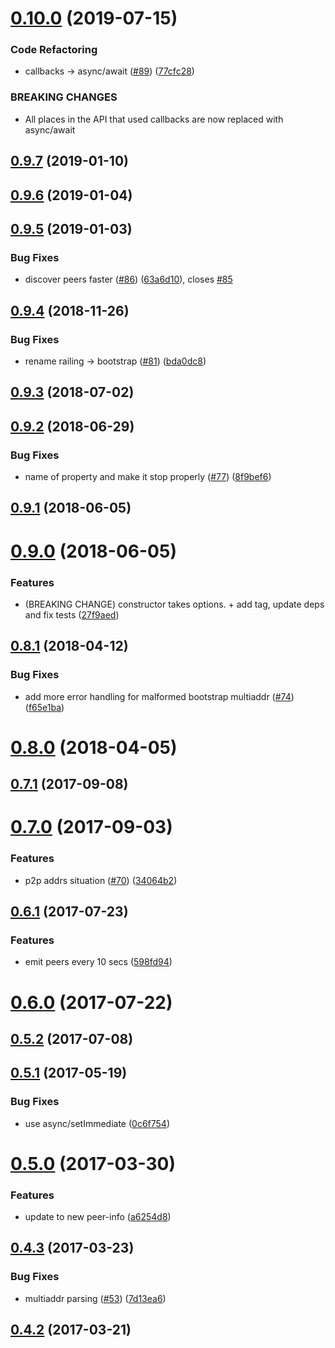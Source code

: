 <a name="0.10.0"></a>
# [0.10.0](https://github.com/libp2p/js-libp2p-bootstrap/compare/v0.9.7...v0.10.0) (2019-07-15)


### Code Refactoring

* callbacks -> async/await ([#89](https://github.com/libp2p/js-libp2p-bootstrap/issues/89)) ([77cfc28](https://github.com/libp2p/js-libp2p-bootstrap/commit/77cfc28))


### BREAKING CHANGES

* All places in the API that used callbacks are now replaced with async/await



<a name="0.9.7"></a>
## [0.9.7](https://github.com/libp2p/js-libp2p-bootstrap/compare/v0.9.6...v0.9.7) (2019-01-10)



<a name="0.9.6"></a>
## [0.9.6](https://github.com/libp2p/js-libp2p-bootstrap/compare/v0.9.5...v0.9.6) (2019-01-04)



<a name="0.9.5"></a>
## [0.9.5](https://github.com/libp2p/js-libp2p-bootstrap/compare/v0.9.4...v0.9.5) (2019-01-03)


### Bug Fixes

* discover peers faster ([#86](https://github.com/libp2p/js-libp2p-bootstrap/issues/86)) ([63a6d10](https://github.com/libp2p/js-libp2p-bootstrap/commit/63a6d10)), closes [#85](https://github.com/libp2p/js-libp2p-bootstrap/issues/85)



<a name="0.9.4"></a>
## [0.9.4](https://github.com/libp2p/js-libp2p-bootstrap/compare/v0.9.3...v0.9.4) (2018-11-26)


### Bug Fixes

* rename railing -> bootstrap ([#81](https://github.com/libp2p/js-libp2p-bootstrap/issues/81)) ([bda0dc8](https://github.com/libp2p/js-libp2p-bootstrap/commit/bda0dc8))



<a name="0.9.3"></a>
## [0.9.3](https://github.com/libp2p/js-libp2p-bootstrap/compare/v0.9.2...v0.9.3) (2018-07-02)



<a name="0.9.2"></a>
## [0.9.2](https://github.com/libp2p/js-libp2p-railing/compare/v0.9.1...v0.9.2) (2018-06-29)


### Bug Fixes

* name of property and make it stop properly ([#77](https://github.com/libp2p/js-libp2p-railing/issues/77)) ([8f9bef6](https://github.com/libp2p/js-libp2p-railing/commit/8f9bef6))



<a name="0.9.1"></a>
## [0.9.1](https://github.com/libp2p/js-libp2p-railing/compare/v0.9.0...v0.9.1) (2018-06-05)



<a name="0.9.0"></a>
# [0.9.0](https://github.com/libp2p/js-libp2p-railing/compare/v0.8.1...v0.9.0) (2018-06-05)


### Features

* (BREAKING CHANGE) constructor takes options. + add tag, update deps and fix tests ([27f9aed](https://github.com/libp2p/js-libp2p-railing/commit/27f9aed))



<a name="0.8.1"></a>
## [0.8.1](https://github.com/libp2p/js-libp2p-railing/compare/v0.8.0...v0.8.1) (2018-04-12)


### Bug Fixes

* add more error handling for malformed bootstrap multiaddr ([#74](https://github.com/libp2p/js-libp2p-railing/issues/74)) ([f65e1ba](https://github.com/libp2p/js-libp2p-railing/commit/f65e1ba))



<a name="0.8.0"></a>
# [0.8.0](https://github.com/libp2p/js-libp2p-railing/compare/v0.7.1...v0.8.0) (2018-04-05)



<a name="0.7.1"></a>
## [0.7.1](https://github.com/libp2p/js-libp2p-railing/compare/v0.7.0...v0.7.1) (2017-09-08)



<a name="0.7.0"></a>
# [0.7.0](https://github.com/libp2p/js-libp2p-railing/compare/v0.6.1...v0.7.0) (2017-09-03)


### Features

* p2p addrs situation ([#70](https://github.com/libp2p/js-libp2p-railing/issues/70)) ([34064b2](https://github.com/libp2p/js-libp2p-railing/commit/34064b2))



<a name="0.6.1"></a>
## [0.6.1](https://github.com/libp2p/js-libp2p-railing/compare/v0.6.0...v0.6.1) (2017-07-23)


### Features

* emit peers every 10 secs ([598fd94](https://github.com/libp2p/js-libp2p-railing/commit/598fd94))



<a name="0.6.0"></a>
# [0.6.0](https://github.com/libp2p/js-libp2p-railing/compare/v0.5.2...v0.6.0) (2017-07-22)



<a name="0.5.2"></a>
## [0.5.2](https://github.com/libp2p/js-libp2p-railing/compare/v0.5.1...v0.5.2) (2017-07-08)



<a name="0.5.1"></a>
## [0.5.1](https://github.com/libp2p/js-libp2p-railing/compare/v0.5.0...v0.5.1) (2017-05-19)


### Bug Fixes

* use async/setImmediate ([0c6f754](https://github.com/libp2p/js-libp2p-railing/commit/0c6f754))



<a name="0.5.0"></a>
# [0.5.0](https://github.com/libp2p/js-libp2p-railing/compare/v0.4.3...v0.5.0) (2017-03-30)


### Features

* update to new peer-info ([a6254d8](https://github.com/libp2p/js-libp2p-railing/commit/a6254d8))



<a name="0.4.3"></a>
## [0.4.3](https://github.com/libp2p/js-libp2p-railing/compare/v0.4.2...v0.4.3) (2017-03-23)


### Bug Fixes

* multiaddr parsing  ([#53](https://github.com/libp2p/js-libp2p-railing/issues/53)) ([7d13ea6](https://github.com/libp2p/js-libp2p-railing/commit/7d13ea6))



<a name="0.4.2"></a>
## [0.4.2](https://github.com/libp2p/js-ipfs-railing/compare/v0.4.1...v0.4.2) (2017-03-21)



